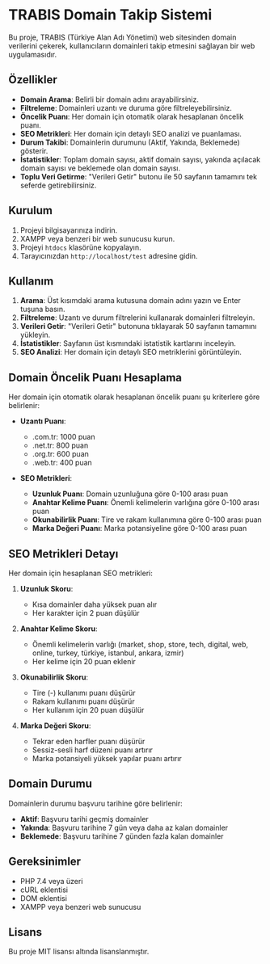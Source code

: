 # TRABIS Domain Takip Sistemi

Bu proje, TRABIS (Türkiye Alan Adı Yönetimi) web sitesinden domain verilerini çekerek, kullanıcıların domainleri takip etmesini sağlayan bir web uygulamasıdır.

## Özellikler

- **Domain Arama**: Belirli bir domain adını arayabilirsiniz.
- **Filtreleme**: Domainleri uzantı ve duruma göre filtreleyebilirsiniz.
- **Öncelik Puanı**: Her domain için otomatik olarak hesaplanan öncelik puanı.
- **SEO Metrikleri**: Her domain için detaylı SEO analizi ve puanlaması.
- **Durum Takibi**: Domainlerin durumunu (Aktif, Yakında, Beklemede) gösterir.
- **İstatistikler**: Toplam domain sayısı, aktif domain sayısı, yakında açılacak domain sayısı ve beklemede olan domain sayısı.
- **Toplu Veri Getirme**: "Verileri Getir" butonu ile 50 sayfanın tamamını tek seferde getirebilirsiniz.

## Kurulum

1. Projeyi bilgisayarınıza indirin.
2. XAMPP veya benzeri bir web sunucusu kurun.
3. Projeyi `htdocs` klasörüne kopyalayın.
4. Tarayıcınızdan `http://localhost/test` adresine gidin.

## Kullanım

1. **Arama**: Üst kısımdaki arama kutusuna domain adını yazın ve Enter tuşuna basın.
2. **Filtreleme**: Uzantı ve durum filtrelerini kullanarak domainleri filtreleyin.
3. **Verileri Getir**: "Verileri Getir" butonuna tıklayarak 50 sayfanın tamamını yükleyin.
4. **İstatistikler**: Sayfanın üst kısmındaki istatistik kartlarını inceleyin.
5. **SEO Analizi**: Her domain için detaylı SEO metriklerini görüntüleyin.

## Domain Öncelik Puanı Hesaplama

Her domain için otomatik olarak hesaplanan öncelik puanı şu kriterlere göre belirlenir:

- **Uzantı Puanı**:
  - .com.tr: 1000 puan
  - .net.tr: 800 puan
  - .org.tr: 600 puan
  - .web.tr: 400 puan

- **SEO Metrikleri**:
  - **Uzunluk Puanı**: Domain uzunluğuna göre 0-100 arası puan
  - **Anahtar Kelime Puanı**: Önemli kelimelerin varlığına göre 0-100 arası puan
  - **Okunabilirlik Puanı**: Tire ve rakam kullanımına göre 0-100 arası puan
  - **Marka Değeri Puanı**: Marka potansiyeline göre 0-100 arası puan

## SEO Metrikleri Detayı

Her domain için hesaplanan SEO metrikleri:

1. **Uzunluk Skoru**:
   - Kısa domainler daha yüksek puan alır
   - Her karakter için 2 puan düşülür

2. **Anahtar Kelime Skoru**:
   - Önemli kelimelerin varlığı (market, shop, store, tech, digital, web, online, turkey, türkiye, istanbul, ankara, izmir)
   - Her kelime için 20 puan eklenir

3. **Okunabilirlik Skoru**:
   - Tire (-) kullanımı puanı düşürür
   - Rakam kullanımı puanı düşürür
   - Her kullanım için 20 puan düşülür

4. **Marka Değeri Skoru**:
   - Tekrar eden harfler puanı düşürür
   - Sessiz-sesli harf düzeni puanı artırır
   - Marka potansiyeli yüksek yapılar puanı artırır

## Domain Durumu

Domainlerin durumu başvuru tarihine göre belirlenir:

- **Aktif**: Başvuru tarihi geçmiş domainler
- **Yakında**: Başvuru tarihine 7 gün veya daha az kalan domainler
- **Beklemede**: Başvuru tarihine 7 günden fazla kalan domainler

## Gereksinimler

- PHP 7.4 veya üzeri
- cURL eklentisi
- DOM eklentisi
- XAMPP veya benzeri web sunucusu

## Lisans

Bu proje MIT lisansı altında lisanslanmıştır. 
